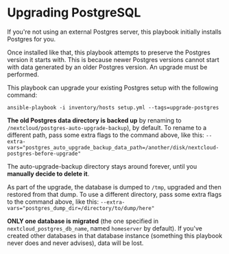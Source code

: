 # Upgrading PostgreSQL

If you're not using an external Postgres server, this playbook initially installs Postgres for you.

Once installed like that, this playbook attempts to preserve the Postgres version it starts with.
This is because newer Postgres versions cannot start with data generated by an older Postgres version.
An upgrade must be performed.

This playbook can upgrade your existing Postgres setup with the following command:

	ansible-playbook -i inventory/hosts setup.yml --tags=upgrade-postgres

**The old Postgres data directory is backed up** by renaming to `/nextcloud/postgres-auto-upgrade-backup`), by default.
To rename to a different path, pass some extra flags to the command above, like this: `--extra-vars="postgres_auto_upgrade_backup_data_path=/another/disk/nextcloud-postgres-before-upgrade"`

The auto-upgrade-backup directory stays around forever, until you **manually decide to delete it**.

As part of the upgrade, the database is dumped to `/tmp`, upgraded and then restored from that dump.
To use a different directory, pass some extra flags to the command above, like this: `--extra-vars="postgres_dump_dir=/directory/to/dump/here"`

**ONLY one database is migrated** (the one specified in `nextcloud_postgres_db_name`, named `homeserver` by default).
If you've created other databases in that database instance (something this playbook never does and never advises), data will be lost.